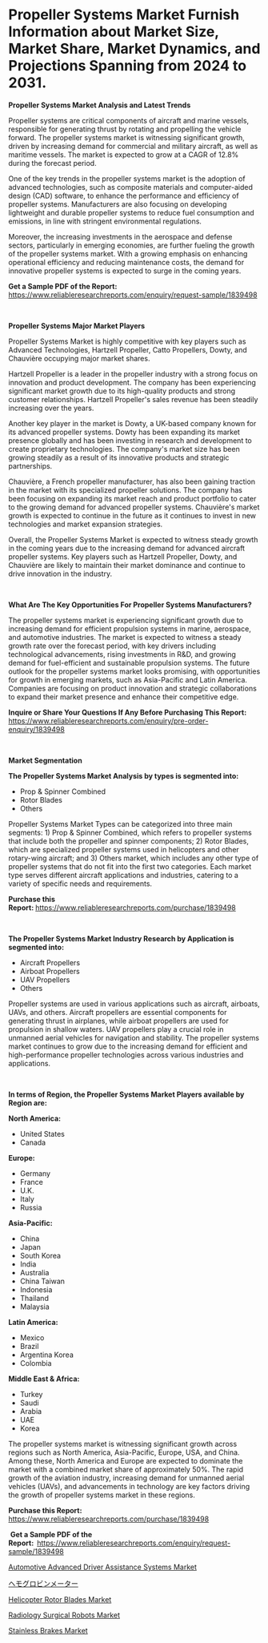 <p><h1>Propeller Systems Market Furnish Information about Market Size, Market Share, Market Dynamics, and Projections Spanning from 2024 to 2031.</h1></p><p><strong>Propeller Systems Market Analysis and Latest Trends</strong></p>
<p><p>Propeller systems are critical components of aircraft and marine vessels, responsible for generating thrust by rotating and propelling the vehicle forward. The propeller systems market is witnessing significant growth, driven by increasing demand for commercial and military aircraft, as well as maritime vessels. The market is expected to grow at a CAGR of 12.8% during the forecast period.</p><p>One of the key trends in the propeller systems market is the adoption of advanced technologies, such as composite materials and computer-aided design (CAD) software, to enhance the performance and efficiency of propeller systems. Manufacturers are also focusing on developing lightweight and durable propeller systems to reduce fuel consumption and emissions, in line with stringent environmental regulations.</p><p>Moreover, the increasing investments in the aerospace and defense sectors, particularly in emerging economies, are further fueling the growth of the propeller systems market. With a growing emphasis on enhancing operational efficiency and reducing maintenance costs, the demand for innovative propeller systems is expected to surge in the coming years.</p></p>
<p><strong>Get a Sample PDF of the Report:&nbsp;</strong> <a href="https://www.reliableresearchreports.com/enquiry/request-sample/1839498">https://www.reliableresearchreports.com/enquiry/request-sample/1839498</a></p>
<p>&nbsp;</p>
<p><strong>Propeller Systems Major Market Players</strong></p>
<p><p>Propeller Systems Market is highly competitive with key players such as Advanced Technologies, Hartzell Propeller, Catto Propellers, Dowty, and Chauvière occupying major market shares. </p><p>Hartzell Propeller is a leader in the propeller industry with a strong focus on innovation and product development. The company has been experiencing significant market growth due to its high-quality products and strong customer relationships. Hartzell Propeller's sales revenue has been steadily increasing over the years.</p><p>Another key player in the market is Dowty, a UK-based company known for its advanced propeller systems. Dowty has been expanding its market presence globally and has been investing in research and development to create proprietary technologies. The company's market size has been growing steadily as a result of its innovative products and strategic partnerships.</p><p>Chauvière, a French propeller manufacturer, has also been gaining traction in the market with its specialized propeller solutions. The company has been focusing on expanding its market reach and product portfolio to cater to the growing demand for advanced propeller systems. Chauvière's market growth is expected to continue in the future as it continues to invest in new technologies and market expansion strategies.</p><p>Overall, the Propeller Systems Market is expected to witness steady growth in the coming years due to the increasing demand for advanced aircraft propeller systems. Key players such as Hartzell Propeller, Dowty, and Chauvière are likely to maintain their market dominance and continue to drive innovation in the industry.</p></p>
<p>&nbsp;</p>
<p><strong>What Are The Key Opportunities For Propeller Systems Manufacturers?</strong></p>
<p><p>The propeller systems market is experiencing significant growth due to increasing demand for efficient propulsion systems in marine, aerospace, and automotive industries. The market is expected to witness a steady growth rate over the forecast period, with key drivers including technological advancements, rising investments in R&D, and growing demand for fuel-efficient and sustainable propulsion systems. The future outlook for the propeller systems market looks promising, with opportunities for growth in emerging markets, such as Asia-Pacific and Latin America. Companies are focusing on product innovation and strategic collaborations to expand their market presence and enhance their competitive edge.</p></p>
<p><strong>Inquire or Share Your Questions If Any Before Purchasing This Report:</strong> <a href="https://www.reliableresearchreports.com/enquiry/pre-order-enquiry/1839498">https://www.reliableresearchreports.com/enquiry/pre-order-enquiry/1839498</a></p>
<p>&nbsp;</p>
<p><strong>Market Segmentation</strong></p>
<p><strong>The Propeller Systems Market Analysis by types is segmented into:</strong></p>
<p><ul><li>Prop & Spinner Combined</li><li>Rotor Blades</li><li>Others</li></ul></p>
<p><p>Propeller Systems Market Types can be categorized into three main segments: 1) Prop & Spinner Combined, which refers to propeller systems that include both the propeller and spinner components; 2) Rotor Blades, which are specialized propeller systems used in helicopters and other rotary-wing aircraft; and 3) Others market, which includes any other type of propeller systems that do not fit into the first two categories. Each market type serves different aircraft applications and industries, catering to a variety of specific needs and requirements.</p></p>
<p><strong>Purchase this Report:&nbsp;</strong><a href="https://www.reliableresearchreports.com/purchase/1839498">https://www.reliableresearchreports.com/purchase/1839498</a></p>
<p>&nbsp;</p>
<p><strong>The Propeller Systems Market Industry Research by Application is segmented into:</strong></p>
<p><ul><li>Aircraft Propellers</li><li>Airboat Propellers</li><li>UAV Propellers</li><li>Others</li></ul></p>
<p><p>Propeller systems are used in various applications such as aircraft, airboats, UAVs, and others. Aircraft propellers are essential components for generating thrust in airplanes, while airboat propellers are used for propulsion in shallow waters. UAV propellers play a crucial role in unmanned aerial vehicles for navigation and stability. The propeller systems market continues to grow due to the increasing demand for efficient and high-performance propeller technologies across various industries and applications.</p></p>
<p>&nbsp;</p>
<p><strong>In terms of Region, the Propeller Systems Market Players available by Region are:</strong></p>
<p>
    <p> <strong> North America: </strong>
        <ul>
            <li>United States</li>
            <li>Canada</li>
        </ul>
        </p> 
    <p> <strong> Europe: </strong>
        <ul>
            <li>Germany</li>
            <li>France</li>
            <li>U.K.</li>
            <li>Italy</li>
            <li>Russia</li>
        </ul>
        </p> 
    <p> <strong> Asia-Pacific: </strong>
        <ul>
            <li>China</li>
            <li>Japan</li>
            <li>South Korea</li>
            <li>India</li>
            <li>Australia</li>
            <li>China Taiwan</li>
            <li>Indonesia</li>
            <li>Thailand</li>
            <li>Malaysia</li>
        </ul>
        </p> 
    <p> <strong> Latin America: </strong>
        <ul>
            <li>Mexico</li>
            <li>Brazil</li>
            <li>Argentina Korea</li>
            <li>Colombia</li>
        </ul>
        </p> 
    <p> <strong> Middle East & Africa: </strong>
        <ul>
            <li>Turkey</li>
            <li>Saudi</li>
            <li>Arabia</li>
            <li>UAE</li>
            <li>Korea</li>
        </ul>
    </p>
    </p>
<p><p>The propeller systems market is witnessing significant growth across regions such as North America, Asia-Pacific, Europe, USA, and China. Among these, North America and Europe are expected to dominate the market with a combined market share of approximately 50%. The rapid growth of the aviation industry, increasing demand for unmanned aerial vehicles (UAVs), and advancements in technology are key factors driving the growth of propeller systems market in these regions.</p></p>
<p><strong>Purchase this Report: </strong><a href="https://www.reliableresearchreports.com/purchase/1839498">https://www.reliableresearchreports.com/purchase/1839498</a></p>
<p>&nbsp;<strong>Get a Sample PDF of the Report:&nbsp;&nbsp;</strong><a href="https://www.reliableresearchreports.com/enquiry/request-sample/1839498">https://www.reliableresearchreports.com/enquiry/request-sample/1839498</a></p>
<p><strong></strong></p>
<p><p><a href="https://view.publitas.com/reportprime-1/automotive-advanced-driver-assistance-systems-market-a-comprehensive-report-of-its-market-share-growth-trends-2023-2030/">Automotive Advanced Driver Assistance Systems Market</a></p><p><a href="https://medium.com/@lubmix/%E3%83%98%E3%83%A2%E3%82%B0%E3%83%AD%E3%83%93%E3%83%8E%E3%83%A1%E3%83%BC%E3%82%BF%E3%83%BC%E3%81%AE%E5%B8%82%E5%A0%B4%E3%82%B7%E3%82%A7%E3%82%A2%E3%81%AE%E9%80%B2%E5%8C%96%E3%81%A8%E5%B8%82%E5%A0%B4%E6%88%90%E9%95%B7%E3%81%AE%E3%83%88%E3%83%AC%E3%83%B3%E3%83%892024%E5%B9%B4%E3%81%8B%E3%82%892031%E5%B9%B4%E3%81%BE%E3%81%A7-f28c12987e4a">ヘモグロビンメーター</a></p><p><a href="https://github.com/brentleyjimmiealvaradoz4l1rea/Market-Research-Report-List-1/blob/main/helicopter-rotor-blades-market.md">Helicopter Rotor Blades Market</a></p><p><a href="https://adventurous-uranium-ef9.notion.site/Radiology-Surgical-Robots-Market-Size-Market-Trends-and-Growth-Outlook-forecasted-for-period-from--00555b2795da4fc7aa050f7960cd4988">Radiology Surgical Robots Market</a></p><p><a href="https://github.com/eeaveuhhh/Market-Research-Report-List-1/blob/main/stainless-brakes-market.md">Stainless Brakes Market</a></p></p>